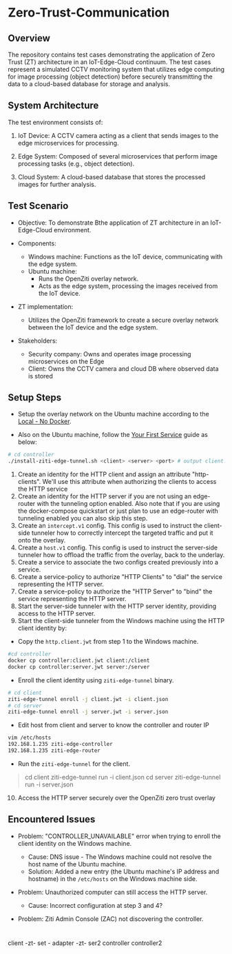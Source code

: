 # Zero-Trust-Communication

## Overview

The repository contains test cases demonstrating the application of Zero Trust (ZT) architecture in an IoT-Edge-Cloud continuum. The test cases represent a simulated CCTV monitoring system that utilizes edge computing for image processing (object detection) before securely transmitting the data to a cloud-based database for storage and analysis.

## System Architecture

The test environment consists of:

1. IoT Device:
A CCTV camera acting as a client that sends images to the edge microservices for processing.

2. Edge System:
Composed of several microservices that perform image processing tasks (e.g., object detection).

3. Cloud System:
A cloud-based database that stores the processed images for further analysis.

## Test Scenario

- Objective: To demonstrate Bthe application of ZT architecture in an IoT-Edge-Cloud environment.

- Components:
  - Windows machine: Functions as the IoT device, communicating with the edge system.
  - Ubuntu machine:
    - Runs the OpenZiti overlay network.
    - Acts as the edge system, processing the images received from the IoT device.

- ZT implementation:
  - Utilizes the OpenZiti framework to create a secure overlay network between the IoT device and the edge system.

- Stakeholders:

  - Security company: Owns and operates image processing microservices on the Edge
  - Client: Owns the CCTV camera and cloud DB where observed data is stored

## Setup Steps

- Setup the overlay network on the Ubuntu machine according to the [Local - No Docker](https://openziti.io/docs/learn/quickstarts/network/local-no-docker/).

- Also on the Ubuntu machine, follow the [Your First Service](https://openziti.io/docs/learn/quickstarts/network/local-no-docker/) guide as below:

``` bash
# cd controller
./install-ziti-edge-tunnel.sh <client> <server> <port> # output client.jwt and server.jwt
```


  1. Create an identity for the HTTP client and assign an attribute "http-clients". We'll use this attribute when authorizing the clients to access the HTTP service
  2. Create an identity for the HTTP server if you are not using an edge-router with the tunneling option enabled. Also note that if you are using the docker-compose quickstart or just plan to use an edge-router with tunneling enabled you can also skip this step.
  3. Create an `intercept.v1` config. This config is used to instruct the client-side tunneler how to correctly intercept the targeted traffic and put it onto the overlay.
  4. Create a `host.v1` config. This config is used to instruct the server-side tunneler how to offload the traffic from the overlay, back to the underlay.
  5. Create a service to associate the two configs created previously into a service.
  6. Create a service-policy to authorize "HTTP Clients" to "dial" the service representing the HTTP server.
  7. Create a service-policy to authorize the "HTTP Server" to "bind" the service representing the HTTP server.
  8. Start the server-side tunneler with the HTTP server identity, providing access to the HTTP server.
  9. Start the client-side tunneler from the Windows machine using the HTTP client identity by:

  - Copy the `http.client.jwt` from step 1 to the Windows machine.
``` bash
#cd controller
docker cp controller:client.jwt client:/client
docker cp controller:server.jwt server:/server
```


  - Enroll the client identity using `ziti-edge-tunnel` binary.
```bash
# cd client
ziti-edge-tunnel enroll -j client.jwt -i client.json
# cd server
ziti-edge-tunnel enroll -j server.jwt -i server.json
```

  - Edit host from client and server to know the controller and router IP
``` bash
vim /etc/hosts
192.168.1.235 ziti-edge-controller
192.168.1.235 ziti-edge-router
```
  - Run the `ziti-edge-tunnel` for the client.
> cd client
> ziti-edge-tunnel run -i client.json
> cd server
> ziti-edge-tunnel run -i server.json

  10. Access the HTTP server securely over the OpenZiti zero trust overlay

## Encountered Issues

- Problem: "CONTROLLER_UNAVAILABLE" error when trying to enroll the client identity on the Windows machine.
  - Cause: DNS issue - The Windows machine could not resolve the host name of the Ubuntu machine.
  - Solution: Added a new entry (the Ubuntu machine's IP address and hostname) in the `/etc/hosts` on the Windows machine side.

- Problem: Unauthorized computer can still access the HTTP server.
  - Cause: Incorrect configuration at step 3 and 4?

- Problem: Ziti Admin Console (ZAC) not discovering the controller.

# 
client -zt-   set  - adapter  -zt- ser2 
 controller          controller2
